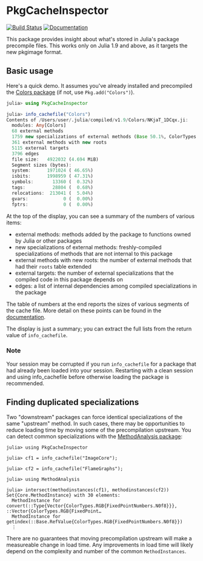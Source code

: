 # PkgCacheInspector

[![Build Status](https://github.com/timholy/PkgCacheInspector.jl/actions/workflows/CI.yml/badge.svg?branch=main)](https://github.com/timholy/PkgCacheInspector.jl/actions/workflows/CI.yml?query=branch%3Amain)
[![Documentation](https://img.shields.io/badge/docs-dev-blue.svg)](https://timholy.github.io/PkgCacheInspector.jl/dev)

This package provides insight about what's stored in Julia's package precompile files.
This works only on Julia 1.9 and above, as it targets the new pkgimage format.

## Basic usage

Here's a quick demo. It assumes you've already installed and precompiled the [Colors package](https://github.com/JuliaGraphics/Colors.jl) (if not, use `Pkg.add("Colors")`).

```julia
julia> using PkgCacheInspector

julia> info_cachefile("Colors")
Contents of /Users/user/.julia/compiled/v1.9/Colors/NKjaT_1DCqx.ji:
  modules: Any[Colors]
  68 external methods
  1759 new specializations of external methods (Base 50.1%, ColorTypes 29.8%, Base.Broadcast 11.3%, ...)
  361 external methods with new roots
  5115 external targets
  3796 edges
  file size:   4922032 (4.694 MiB)
  Segment sizes (bytes):
  system:      1971024 ( 46.65%)
  isbits:      1998959 ( 47.31%)
  symbols:       13360 (  0.32%)
  tags:          28804 (  0.68%)
  relocations:  213041 (  5.04%)
  gvars:             0 (  0.00%)
  fptrs:             0 (  0.00%)
```

At the top of the display, you can see a summary of the numbers of various items:

- external methods: methods added by the package to functions owned by Julia or other packages
- new specializations of external methods: freshly-compiled specializations of methods that are not internal to this package
- external methods with new roots: the number of external methods that had their `roots` table extended
- external targets: the number of external specializations that the compiled code in this package depends on
- edges: a list of internal dependencies among compiled specializations in the package

The table of numbers at the end reports the sizes of various segments of the cache file.
More detail on these points can be found in the [documentation](https://timholy.github.io/PkgCacheInspector.jl/dev).

The display is just a summary; you can extract the full lists from the return value of `info_cachefile`.

### Note
Your session may be corrupted if you run `info_cachefile` for a package that had already been loaded into your session. Restarting with a clean session and using info_cachefile before otherwise loading the package is recommended.

## Finding duplicated specializations

Two "downstream" packages can force identical specializations of the same "upstream" method. In such cases, there may be opportunities to reduce loading time by moving some of the precompilation upstream. You can detect common specializations with the [MethodAnalysis package](https://github.com/timholy/MethodAnalysis.jl):

```
julia> using PkgCacheInspector

julia> cf1 = info_cachefile("ImageCore");

julia> cf2 = info_cachefile("FlameGraphs");

julia> using MethodAnalysis

julia> intersect(methodinstances(cf1), methodinstances(cf2))
Set{Core.MethodInstance} with 30 elements:
  MethodInstance for convert(::Type{Vector{ColorTypes.RGB{FixedPointNumbers.N0f8}}}, ::Vector{ColorTypes.RGB{FixedPoint…
  MethodInstance for getindex(::Base.RefValue{ColorTypes.RGB{FixedPointNumbers.N0f8}})
  ⋮
```

There are no guarantees that moving precompilation upstream will make a measureable change in load time. Any improvements in load time will likely depend on the complexity and number of the common `MethodInstances`.
